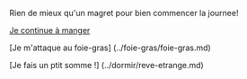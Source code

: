 Rien de mieux qu'un magret pour bien commencer la journee!

[Je continue à manger](continue/continue.md)

[Je m'attaque au foie-gras] (../foie-gras/foie-gras.md)

[Je fais un ptit somme !] (../dormir/reve-etrange.md)
